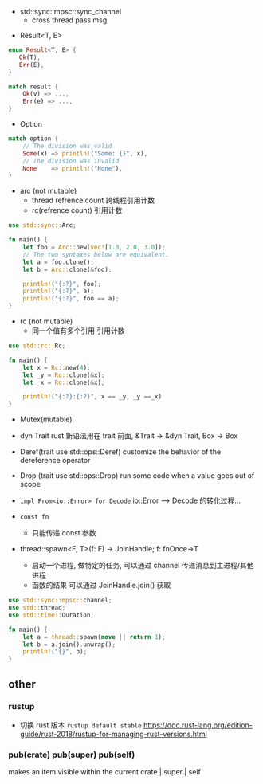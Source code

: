 - std::sync::mpsc::sync_channel
  - cross thread pass msg

* Result<T, E>

```rs
enum Result<T, E> {
   Ok(T),
   Err(E),
}

match result {
    Ok(v) => ...,
    Err(e) => ...,
}

```

- Option<T>

```rs
match option {
    // The division was valid
    Some(x) => println!("Some: {}", x),
    // The division was invalid
    None    => println!("None"),
}
```

- arc (not mutable)
  - thread refrence count 跨线程引用计数
  - rc(refrence count) 引用计数

```rs
use std::sync::Arc;

fn main() {
    let foo = Arc::new(vec![1.0, 2.0, 3.0]);
    // The two syntaxes below are equivalent.
    let a = foo.clone();
    let b = Arc::clone(&foo);

    println!("{:?}", foo);
    println!("{:?}", a);
    println!("{:?}", foo == a);
}
```

- rc (not mutable)
  - 同一个值有多个引用 引用计数

```rs
use std::rc::Rc;

fn main() {
    let x = Rc::new(4);
    let _y = Rc::clone(&x);
    let _x = Rc::clone(&x);

    println!("{:?}:{:?}", x == _y, _y ==_x)
}
```

- Mutex(mutable)

- dyn Trait
  rust 新语法用在 trait 前面, &Trait -> &dyn Trait, Box<Trait> -> Box<dyn Trait>

- Deref(trait use std::ops::Deref)
  customize the behavior of the dereference operator

- Drop (trait use std::ops::Drop)
  run some code when a value goes out of scope

- `impl From<io::Error> for Decode`
  io::Error --> Decode 的转化过程...

- `const fn`

  - 只能传递 const 参数

- thread::spawn<F, T>(f: F) -> JoinHandle<T>; f: fnOnce->T
  - 启动一个进程, 做特定的任务, 可以通过 channel 传递消息到主进程/其他进程
  - 函数的结果 可以通过 JoinHandle.join() 获取

```rs
use std::sync::mpsc::channel;
use std::thread;
use std::time::Duration;

fn main() {
    let a = thread::spawn(move || return 1);
    let b = a.join().unwrap();
    println!("{}", b);
}
```

## other

### rustup

- 切换 rust 版本 `rustup default stable`
  https://doc.rust-lang.org/edition-guide/rust-2018/rustup-for-managing-rust-versions.html

### pub(crate) pub(super) pub(self)

makes an item visible within the current crate | super | self
